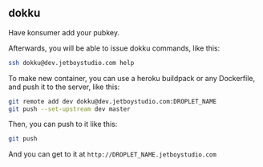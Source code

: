 ## dokku

Have konsumer add your pubkey.

Afterwards, you will be able to issue dokku commands, like this:

```sh
ssh dokku@dev.jetboystudio.com help
```

To make new container, you can use a heroku buildpack or any Dockerfile, and push it to the server, like this:

```sh
git remote add dev dokku@dev.jetboystudio.com:DROPLET_NAME
git push --set-upstream dev master
```

Then, you can push to it like this:

```sh
git push
```

And you can get to it at `http://DROPLET_NAME.jetboystudio.com`
